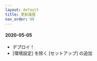 ```yaml
---
layout: default
title: 更新履歴
nav_order: 99
---
```


#### 2020-05-05

- デプロイ！
- [環境設定] を除く [セットアップ] の追加
